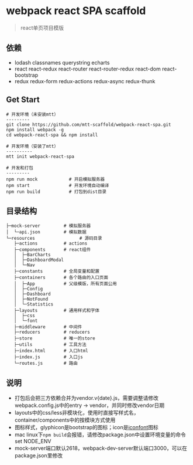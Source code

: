 # webpack react SPA scaffold 
> react单页项目模版 


## 依赖 
* lodash classnames querystring echarts
* react react-redux react-router react-router-redux react-dom react-bootstrap 
* redux redux-form redux-actions redux-async redux-thunk 

## Get Start 
    # 开发环境（未安装mtt）
    ---------
    git clone https://github.com/mtt-scaffold/webpack-react-spa.git
    npm install webpack -g
    cd webpack-react-spa && npm install                  
    
    # 开发环境（安装了mtt）
    ----------
    mtt init webpack-react-spa
    
    # 开发和打包
    ---------
    npm run mock            # 开启模拟服务器
    npm start               # 开发环境自动编译
    npm run build           # 打包到dist目录
    
## 目录结构   
    ├─mock-server         # 模拟服务器 
    │  └─api.json         # 模拟数据
    └─resources                 # 源码目录  
       ├─actions          # actions
       ├─components       # react组件
       │  ├─BarCharts 
       │  ├─DashboardModal 
       │  └─Nav 
       ├─constants        # 全局变量和配置
       ├─containers       # 各个路由的入口页面 
       │  ├─App           # 父级模版，所有页面公用
       │  ├─Config 
       │  ├─Dashboard 
       │  ├─NotFound 
       │  └─Statistics 
       ├─layouts          # 通用样式和字体
       │  ├─css 
       │  └─font 
       ├─middleware       # 中间件
       ├─reducers         # reducers
       ├─store            # 唯一的store
       ├─utils            # 工具方法
       ├─index.html       # 入口html
       ├─index.js         # 入口js
       └─routes.js        # 路由

## 说明
* 打包后会把三方依赖合并为vendor.v{date}.js，需要调整请修改webpack.config.js中的entry -> vendor，并同时修改vendor日期
* layouts中的css/less非模块化，使用时直接写样式名，container/components中的按模块方式使用
* 图标样式，glyphicon是bootstrap的图标；icon是[iconfont](http://www.iconfont.cn/)图标
* mac linux下`npm build`会报错，请修改package.json中设置环境变量的命令set NODE_ENV
* mock-server端口默认2618，webpack-dev-server默认端口3000，可以在package.json里修改
